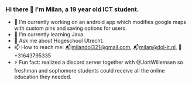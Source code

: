 ### Hi there 👋 I'm Milan, a 19 year old ICT student.

- 🔭 I’m currently working on an android app which modifies google maps with custom pins and saving options for users.
- 🌱 I’m currently learning Java.
- 💬 Ask me about Hogeschool Utrecht.
- 📫 How to reach me: 📬milandol321@gmail.com, 📬milan@dol-it.nl, 📱+31643795335 
- ⚡ Fun fact: realized a discord server together with @JortWillemsen so freshman and sophomore students could receive all the online education they needed.
